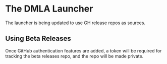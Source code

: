 # The DMLA Launcher

The launcher is being updated to use GH release repos as sources.

## Using Beta Releases

Once GitHub authentication features are added, a token will be required for tracking the beta releases repo, and the repo will be made private.